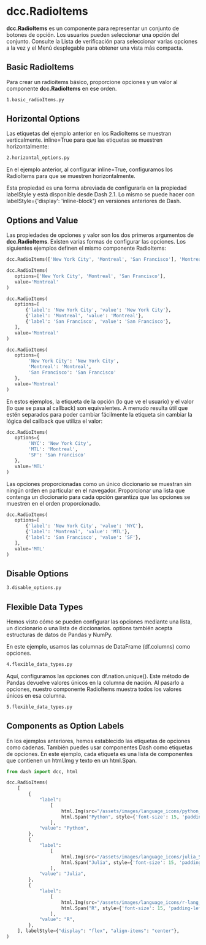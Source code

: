# dcc.RadioItems

**dcc.RadioItems** es un componente para representar un conjunto de botones de opción. Los usuarios pueden seleccionar una opción del conjunto. Consulte la Lista de verificación para seleccionar varias opciones a la vez y el Menú desplegable para obtener una vista más compacta.

## Basic RadioItems

Para crear un radioitems básico, proporcione opciones y un valor al componente **dcc.RadioItems** en ese orden.

```bash
1.basic_radioItems.py
```

## Horizontal Options

Las etiquetas del ejemplo anterior en los RadioItems se muestran verticalmente. inline=True para que las etiquetas se muestren horizontalmente:

```bash
2.horizontal_options.py
```

En el ejemplo anterior, al configurar inline=True, configuramos los RadioItems para que se muestren horizontalmente.

Esta propiedad es una forma abreviada de configurarla en la propiedad labelStyle y está disponible desde Dash 2.1. Lo mismo se puede hacer con labelStyle={'display': 'inline-block'} en versiones anteriores de Dash.

## Options and Value

Las propiedades de opciones y valor son los dos primeros argumentos de **dcc.RadioItems**. Existen varias formas de configurar las opciones. Los siguientes ejemplos definen el mismo componente RadioItems:

```python
dcc.RadioItems(['New York City', 'Montreal', 'San Francisco'], 'Montreal')
```

```python
dcc.RadioItems(
   options=['New York City', 'Montreal', 'San Francisco'],
   value='Montreal'
)
```

```python
dcc.RadioItems(
   options=[
       {'label': 'New York City', 'value': 'New York City'},
       {'label': 'Montreal', 'value': 'Montreal'},
       {'label': 'San Francisco', 'value': 'San Francisco'},
   ],
   value='Montreal'
)
```

```python
dcc.RadioItems(
   options={
        'New York City': 'New York City',
        'Montreal': 'Montreal',
        'San Francisco': 'San Francisco'
   },
   value='Montreal'
)
```

En estos ejemplos, la etiqueta de la opción (lo que ve el usuario) y el valor (lo que se pasa al callback) son equivalentes. A menudo resulta útil que estén separados para poder cambiar fácilmente la etiqueta sin cambiar la lógica del callback que utiliza el valor:

```python
dcc.RadioItems(
   options={
        'NYC': 'New York City',
        'MTL': 'Montreal',
        'SF': 'San Francisco'
   },
   value='MTL'
)
```

Las opciones proporcionadas como un único diccionario se muestran sin ningún orden en particular en el navegador. Proporcionar una lista que contenga un diccionario para cada opción garantiza que las opciones se muestren en el orden proporcionado.

```python
dcc.RadioItems(
   options=[
       {'label': 'New York City', 'value': 'NYC'},
       {'label': 'Montreal', 'value': 'MTL'},
       {'label': 'San Francisco', 'value': 'SF'},
   ],
   value='MTL'
)
```

## Disable Options

```bash
3.disable_options.py
```

## Flexible Data Types

Hemos visto cómo se pueden configurar las opciones mediante una lista, un diccionario o una lista de diccionarios. options también acepta estructuras de datos de Pandas y NumPy.

En este ejemplo, usamos las columnas de DataFrame (df.columns) como opciones.

```bash
4.flexible_data_types.py
```

Aquí, configuramos las opciones con df.nation.unique(). Este método de Pandas devuelve valores únicos en la columna de nación. Al pasarlo a opciones, nuestro componente RadioItems muestra todos los valores únicos en esa columna.

```bash
5.flexible_data_types.py
```

## Components as Option Labels

En los ejemplos anteriores, hemos establecido las etiquetas de opciones como cadenas. También puedes usar componentes Dash como etiquetas de opciones. En este ejemplo, cada etiqueta es una lista de componentes que contienen un html.Img y texto en un html.Span.

```python
from dash import dcc, html

dcc.RadioItems(
    [
        {
            "label":
                [
                    html.Img(src="/assets/images/language_icons/python_50px.svg", height=30),
                    html.Span("Python", style={'font-size': 15, 'padding-left': 10}),
                ],
            "value": "Python",
        },
        {
            "label":
                [
                    html.Img(src="/assets/images/language_icons/julia_50px.svg", height=30),
                    html.Span("Julia", style={'font-size': 15, 'padding-left': 10}),
                ], 
            "value": "Julia",
        },
        {
            "label":
                [
                    html.Img(src="/assets/images/language_icons/r-lang_50px.svg", height=30),
                    html.Span("R", style={'font-size': 15, 'padding-left': 10}),
                ],
            "value": "R",
        },
    ], labelStyle={"display": "flex", "align-items": "center"},
)
```







```python

```